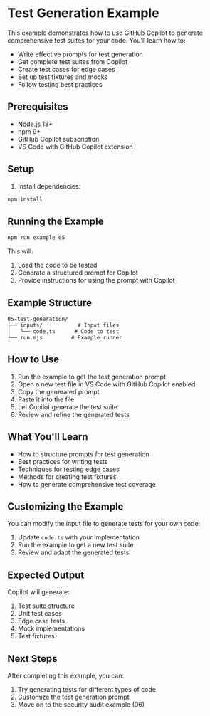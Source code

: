 # Test Generation Example

This example demonstrates how to use GitHub Copilot to generate comprehensive test suites for your code. You'll learn how to:
- Write effective prompts for test generation
- Get complete test suites from Copilot
- Create test cases for edge cases
- Set up test fixtures and mocks
- Follow testing best practices

## Prerequisites

- Node.js 18+
- npm 9+
- GitHub Copilot subscription
- VS Code with GitHub Copilot extension

## Setup

1. Install dependencies:
```bash
npm install
```

## Running the Example

```bash
npm run example 05
```

This will:
1. Load the code to be tested
2. Generate a structured prompt for Copilot
3. Provide instructions for using the prompt with Copilot

## Example Structure

```
05-test-generation/
├── inputs/           # Input files
│   └── code.ts      # Code to test
└── run.mjs         # Example runner
```

## How to Use

1. Run the example to get the test generation prompt
2. Open a new test file in VS Code with GitHub Copilot enabled
3. Copy the generated prompt
4. Paste it into the file
5. Let Copilot generate the test suite
6. Review and refine the generated tests

## What You'll Learn

- How to structure prompts for test generation
- Best practices for writing tests
- Techniques for testing edge cases
- Methods for creating test fixtures
- How to generate comprehensive test coverage

## Customizing the Example

You can modify the input file to generate tests for your own code:
1. Update `code.ts` with your implementation
2. Run the example to get a new test suite
3. Review and adapt the generated tests

## Expected Output

Copilot will generate:
1. Test suite structure
2. Unit test cases
3. Edge case tests
4. Mock implementations
5. Test fixtures

## Next Steps

After completing this example, you can:
1. Try generating tests for different types of code
2. Customize the test generation prompt
3. Move on to the security audit example (06) 